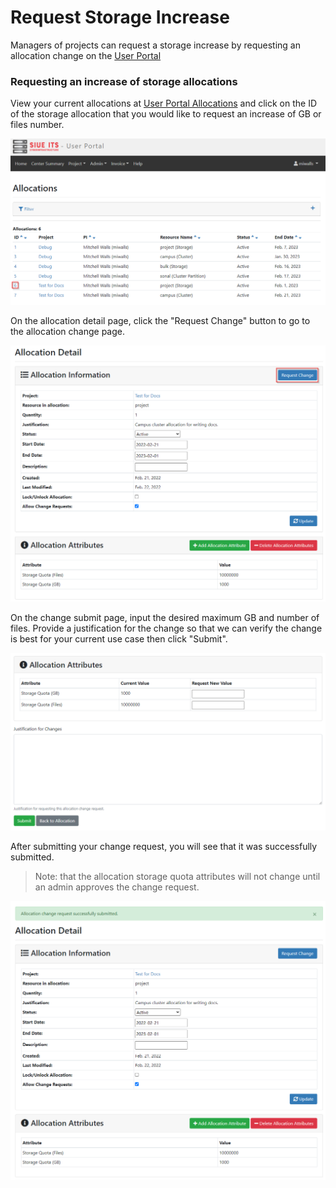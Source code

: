 # Request Storage Increase

Managers of projects can request a storage increase by requesting an allocation change on the [User Portal](https://coldfront.hpc.siue.edu)

### Requesting an increase of storage allocations

View your current allocations at [User Portal Allocations](https://coldfront.hpc.siue.edu/allocation/) and click on the ID of the storage allocation that you would like to request an increase of GB or files number.

![Allocation Select](_media/project_and_allocation_management/allocation_id_storage_increase.png)

On the allocation detail page, click the "Request Change" button to go to the allocation change page.

![Request Change Button](_media/project_and_allocation_management/request_change_button.png)

On the change submit page, input the desired maximum GB and number of files. Provide a justification for the change so that we can verify the change is best for your current use case then click "Submit".

![Request Change Submit](_media/project_and_allocation_management/request_change_submit.png)

After submitting your change request, you will see that it was successfully submitted.

> Note: that the allocation storage quota attributes will not change until an admin approves the change request.

![Allocation Change Submitted](_media/project_and_allocation_management/allocation_change_submitted.png)
